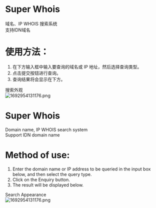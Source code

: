 # Super Whois
域名、IP WHOIS 搜索系统  
支持IDN域名

# 使用方法：
1. 在下方输入框中输入要查询的域名或 IP 地址，然后选择查询类型。  
2. 点击提交按钮进行查询。  
3. 查询结果将会显示在下方。  

搜索外观  
![1692954131176.png](https://cdn.807070.xyz/img/new/2023/08/25/1e1sTe8C1W.png)
    
# Super Whois
Domain name, IP WHOIS search system  
Support IDN domain name

# Method of use: 
1. Enter the domain name or IP address to be queried in the input box below, and then select the query type.  
2. Click on the Enquiry button.
3. The result will be displayed below.  

Search Appearance  
![1692954131176.png](https://cdn.807070.xyz/img/new/2023/08/25/1e1sTe8C1W.png)



